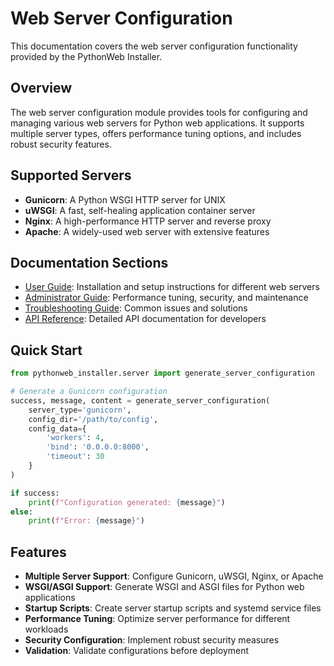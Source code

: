 # Web Server Configuration

This documentation covers the web server configuration functionality provided by the PythonWeb Installer.

## Overview

The web server configuration module provides tools for configuring and managing various web servers for Python web applications. It supports multiple server types, offers performance tuning options, and includes robust security features.

## Supported Servers

- **Gunicorn**: A Python WSGI HTTP server for UNIX
- **uWSGI**: A fast, self-healing application container server
- **Nginx**: A high-performance HTTP server and reverse proxy
- **Apache**: A widely-used web server with extensive features

## Documentation Sections

- [User Guide](user_guide.md): Installation and setup instructions for different web servers
- [Administrator Guide](admin_guide.md): Performance tuning, security, and maintenance
- [Troubleshooting Guide](troubleshooting.md): Common issues and solutions
- [API Reference](api_reference.md): Detailed API documentation for developers

## Quick Start

```python
from pythonweb_installer.server import generate_server_configuration

# Generate a Gunicorn configuration
success, message, content = generate_server_configuration(
    server_type='gunicorn',
    config_dir='/path/to/config',
    config_data={
        'workers': 4,
        'bind': '0.0.0.0:8000',
        'timeout': 30
    }
)

if success:
    print(f"Configuration generated: {message}")
else:
    print(f"Error: {message}")
```

## Features

- **Multiple Server Support**: Configure Gunicorn, uWSGI, Nginx, or Apache
- **WSGI/ASGI Support**: Generate WSGI and ASGI files for Python web applications
- **Startup Scripts**: Create server startup scripts and systemd service files
- **Performance Tuning**: Optimize server performance for different workloads
- **Security Configuration**: Implement robust security measures
- **Validation**: Validate configurations before deployment
